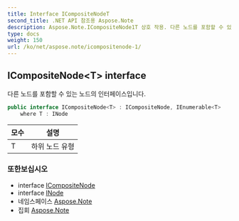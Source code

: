 ```yaml
---
title: Interface ICompositeNodeT
second_title: .NET API 참조용 Aspose.Note
description: Aspose.Note.ICompositeNode1T 상호 작용. 다른 노드를 포함할 수 있는 노드의 인터페이스입니다.
type: docs
weight: 150
url: /ko/net/aspose.note/icompositenode-1/
---
```

## ICompositeNode&lt;T&gt; interface

다른 노드를 포함할 수 있는 노드의 인터페이스입니다.

```csharp
public interface ICompositeNode<T> : ICompositeNode, IEnumerable<T>
    where T : INode
```

| 모수 | 설명 |
| --- | --- |
| T | 하위 노드 유형 |

### 또한보십시오

* interface [ICompositeNode](../icompositenode/)
* interface [INode](../inode/)
* 네임스페이스 [Aspose.Note](../../aspose.note/)
* 집회 [Aspose.Note](../../)


